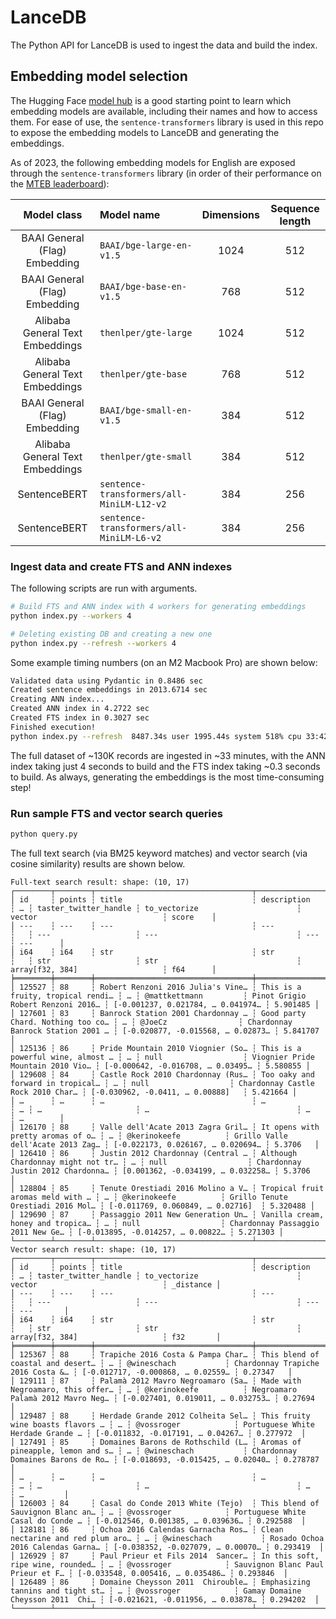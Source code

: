# LanceDB

The Python API for LanceDB is used to ingest the data and build the index.

## Embedding model selection

The Hugging Face [model hub](https://huggingface.co/models) is a good starting point to learn which embedding models are available, including their names and how to access them. For ease of use, the `sentence-transformers` library is used in this repo to expose the embedding models to LanceDB and generating the embeddings.

As of 2023, the following embedding models for English are exposed through the `sentence-transformers` library (in order of their performance on the [MTEB leaderboard](https://huggingface.co/spaces/mteb/leaderboard)):

| Model class | Model name | Dimensions | Sequence length
|:---:|:---|:---:|:---:
BAAI General (Flag) Embedding | `BAAI/bge-large-en-v1.5` | 1024 | 512
BAAI General (Flag) Embedding | `BAAI/bge-base-en-v1.5` | 768 | 512
Alibaba General Text Embeddings | `thenlper/gte-large` | 1024 | 512
Alibaba General Text Embeddings | `thenlper/gte-base` | 768 | 512
BAAI General (Flag) Embedding | `BAAI/bge-small-en-v1.5` | 384 | 512
Alibaba General Text Embeddings | `thenlper/gte-small` | 384 | 512
SentenceBERT | `sentence-transformers/all-MiniLM-L12-v2` | 384 | 256
SentenceBERT | `sentence-transformers/all-MiniLM-L6-v2` | 384 | 256

### Ingest data and create FTS and ANN indexes

The following scripts are run with arguments.

```sh
# Build FTS and ANN index with 4 workers for generating embeddings
python index.py --workers 4
```

```sh
# Deleting existing DB and creating a new one
python index.py --refresh --workers 4
```

Some example timing numbers (on an M2 Macbook Pro) are shown below:

```sh
Validated data using Pydantic in 0.8486 sec
Created sentence embeddings in 2013.6714 sec
Creating ANN index...
Created ANN index in 4.2722 sec
Created FTS index in 0.3027 sec
Finished execution!
python index.py --refresh  8487.34s user 1995.44s system 518% cpu 33:42.37 total
```

The full dataset of ~130K records are ingested in ~33 minutes, with the ANN index taking just 4 seconds to build and the FTS index taking ~0.3 seconds to build. As always, generating the embeddings is the most time-consuming step!

### Run sample FTS and vector search queries

```sh
python query.py
```

The full text search (via BM25 keyword matches) and vector search (via cosine similarity) results are shown below.

```
Full-text search result: shape: (10, 17)
┌────────┬────────┬───────────────────────────────────┬───────────────────────────────────┬───┬───────────────────────┬───────────────────────────────────┬───────────────────────────────────┬──────────┐
│ id     ┆ points ┆ title                             ┆ description                       ┆ … ┆ taster_twitter_handle ┆ to_vectorize                      ┆ vector                            ┆ score    │
│ ---    ┆ ---    ┆ ---                               ┆ ---                               ┆   ┆ ---                   ┆ ---                               ┆ ---                               ┆ ---      │
│ i64    ┆ i64    ┆ str                               ┆ str                               ┆   ┆ str                   ┆ str                               ┆ array[f32, 384]                   ┆ f64      │
╞════════╪════════╪═══════════════════════════════════╪═══════════════════════════════════╪═══╪═══════════════════════╪═══════════════════════════════════╪═══════════════════════════════════╪══════════╡
│ 125527 ┆ 88     ┆ Robert Renzoni 2016 Julia's Vine… ┆ This is a fruity, tropical rendi… ┆ … ┆ @mattkettmann         ┆ Pinot Grigio Robert Renzoni 2016… ┆ [-0.001237, 0.021784, … 0.041974… ┆ 5.901485 │
│ 127601 ┆ 83     ┆ Banrock Station 2001 Chardonnay … ┆ Good party Chard. Nothing too co… ┆ … ┆ @JoeCz                ┆ Chardonnay Banrock Station 2001 … ┆ [-0.020877, -0.015568, … 0.02873… ┆ 5.841707 │
│ 125136 ┆ 86     ┆ Pride Mountain 2010 Viognier (So… ┆ This is a powerful wine, almost … ┆ … ┆ null                  ┆ Viognier Pride Mountain 2010 Vio… ┆ [-0.000642, -0.016708, … 0.03495… ┆ 5.580855 │
│ 129608 ┆ 84     ┆ Castle Rock 2010 Chardonnay (Rus… ┆ Too oaky and forward in tropical… ┆ … ┆ null                  ┆ Chardonnay Castle Rock 2010 Char… ┆ [-0.030962, -0.0411, … 0.00888]   ┆ 5.421664 │
│ …      ┆ …      ┆ …                                 ┆ …                                 ┆ … ┆ …                     ┆ …                                 ┆ …                                 ┆ …        │
│ 126170 ┆ 88     ┆ Valle dell'Acate 2013 Zagra Gril… ┆ It opens with pretty aromas of o… ┆ … ┆ @kerinokeefe          ┆ Grillo Valle dell'Acate 2013 Zag… ┆ [-0.022173, 0.026167, … 0.020694… ┆ 5.3706   │
│ 126410 ┆ 86     ┆ Justin 2012 Chardonnay (Central … ┆ Although Chardonnay might not tr… ┆ … ┆ null                  ┆ Chardonnay Justin 2012 Chardonna… ┆ [0.001362, -0.034199, … 0.032258… ┆ 5.3706   │
│ 128804 ┆ 85     ┆ Tenute Orestiadi 2016 Molino a V… ┆ Tropical fruit aromas meld with … ┆ … ┆ @kerinokeefe          ┆ Grillo Tenute Orestiadi 2016 Mol… ┆ [-0.011769, 0.060849, … 0.02716]  ┆ 5.320488 │
│ 129690 ┆ 87     ┆ Passaggio 2011 New Generation Un… ┆ Vanilla cream, honey and tropica… ┆ … ┆ null                  ┆ Chardonnay Passaggio 2011 New Ge… ┆ [-0.013895, -0.014257, … 0.00822… ┆ 5.271303 │
└────────┴────────┴───────────────────────────────────┴───────────────────────────────────┴───┴───────────────────────┴───────────────────────────────────┴───────────────────────────────────┴──────────┘
Vector search result: shape: (10, 17)
┌────────┬────────┬───────────────────────────────────┬───────────────────────────────────┬───┬───────────────────────┬───────────────────────────────────┬───────────────────────────────────┬───────────┐
│ id     ┆ points ┆ title                             ┆ description                       ┆ … ┆ taster_twitter_handle ┆ to_vectorize                      ┆ vector                            ┆ _distance │
│ ---    ┆ ---    ┆ ---                               ┆ ---                               ┆   ┆ ---                   ┆ ---                               ┆ ---                               ┆ ---       │
│ i64    ┆ i64    ┆ str                               ┆ str                               ┆   ┆ str                   ┆ str                               ┆ array[f32, 384]                   ┆ f32       │
╞════════╪════════╪═══════════════════════════════════╪═══════════════════════════════════╪═══╪═══════════════════════╪═══════════════════════════════════╪═══════════════════════════════════╪═══════════╡
│ 125367 ┆ 88     ┆ Trapiche 2016 Costa & Pampa Char… ┆ This blend of coastal and desert… ┆ … ┆ @wineschach           ┆ Chardonnay Trapiche 2016 Costa &… ┆ [-0.012717, -0.000868, … 0.02559… ┆ 0.27347   │
│ 129111 ┆ 87     ┆ Palamà 2012 Mavro Negroamaro (Sa… ┆ Made with Negroamaro, this offer… ┆ … ┆ @kerinokeefe          ┆ Negroamaro Palamà 2012 Mavro Neg… ┆ [-0.027401, 0.019011, … 0.032753… ┆ 0.27694   │
│ 129487 ┆ 88     ┆ Herdade Grande 2012 Colheita Sel… ┆ This fruity wine boasts flavors … ┆ … ┆ @vossroger            ┆ Portuguese White Herdade Grande … ┆ [-0.011832, -0.017191, … 0.04267… ┆ 0.277972  │
│ 127491 ┆ 85     ┆ Domaines Barons de Rothschild (L… ┆ Aromas of pineapple, lemon and s… ┆ … ┆ @wineschach           ┆ Chardonnay Domaines Barons de Ro… ┆ [-0.018693, -0.015425, … 0.02040… ┆ 0.278787  │
│ …      ┆ …      ┆ …                                 ┆ …                                 ┆ … ┆ …                     ┆ …                                 ┆ …                                 ┆ …         │
│ 126003 ┆ 84     ┆ Casal do Conde 2013 White (Tejo)  ┆ This blend of Sauvignon Blanc an… ┆ … ┆ @vossroger            ┆ Portuguese White Casal do Conde … ┆ [-0.012546, 0.001385, … 0.039636… ┆ 0.292588  │
│ 128181 ┆ 86     ┆ Ochoa 2016 Calendas Garnacha Ros… ┆ Clean nectarine and red plum aro… ┆ … ┆ @wineschach           ┆ Rosado Ochoa 2016 Calendas Garna… ┆ [-0.038352, -0.027079, … 0.00070… ┆ 0.293419  │
│ 126929 ┆ 87     ┆ Paul Prieur et Fils 2014  Sancer… ┆ In this soft, ripe wine, rounded… ┆ … ┆ @vossroger            ┆ Sauvignon Blanc Paul Prieur et F… ┆ [-0.033548, 0.005416, … 0.035486… ┆ 0.293846  │
│ 126489 ┆ 86     ┆ Domaine Cheysson 2011  Chirouble… ┆ Emphasizing tannins and tight st… ┆ … ┆ @vossroger            ┆ Gamay Domaine Cheysson 2011  Chi… ┆ [-0.021621, -0.011956, … 0.03878… ┆ 0.294202  │
└────────┴────────┴───────────────────────────────────┴───────────────────────────────────┴───┴───────────────────────┴───────────────────────────────────┴───────────────────────────────────┴───────────┘
```

